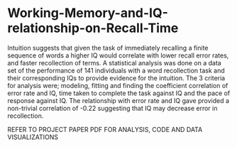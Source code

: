 # Working-Memory-and-IQ-relationship-on-Recall-Time
Intuition suggests that given the task of immediately recalling a finite sequence of words a higher IQ would correlate with lower recall error rates, and faster recollection of terms. A statistical analysis was done on a data set of the performance of 141 individuals with a word recollection task and their corresponding IQs to provide evidence for the intuition. The 3 criteria for analysis were; modeling, fitting and finding the coefficient correlation of error rate and IQ, time taken to complete the task against IQ and the pace of response against IQ. The relationship with error rate and IQ gave provided a non-trivial correlation of -0.22 suggesting that IQ may decrease error in recollection.

REFER TO PROJECT PAPER PDF FOR ANALYSIS, CODE AND DATA VISUALIZATIONS

